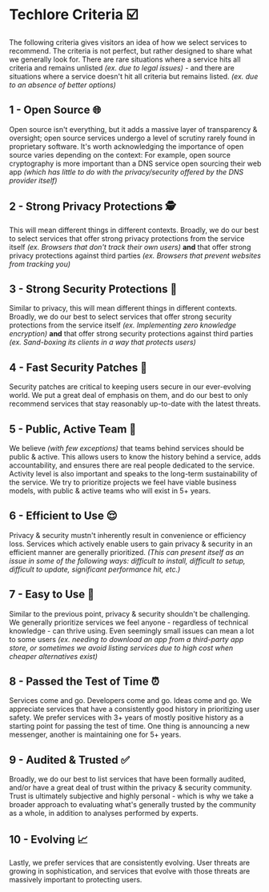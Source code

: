 # Techlore Criteria ☑️
The following criteria gives visitors an idea of how we select services to recommend. The criteria is not perfect, but rather designed to share what we generally look for. There are rare situations where a service hits all criteria and remains unlisted *(ex. due to legal issues)* - and there are situations where a service doesn't hit all criteria but remains listed. *(ex. due to an absence of better options)*

## 1 - Open Source 🌐
Open source isn't everything, but it adds a massive layer of transparency & oversight; open source services undergo a level of scrutiny rarely found in proprietary software. It's worth acknowledging the importance of open source varies depending on the context: For example, open source cryptography is more important than a DNS service open sourcing their web app *(which has little to do with the privacy/security offered by the DNS provider itself)*

## 2 - Strong Privacy Protections 🕵️
This will mean different things in different contexts. Broadly, we do our best to select services that offer strong privacy protections from the service itself *(ex. Browsers that don't track their own users)* **and** that offer strong privacy protections against third parties *(ex. Browsers that prevent websites from tracking you)*

## 3 - Strong Security Protections 🔐
Similar to privacy, this will mean different things in different contexts. Broadly, we do our best to select services that offer strong security protections from the service itself *(ex. Implementing zero knowledge encryption)* **and** that offer strong security protections against third parties *(ex. Sand-boxing its clients in a way that protects users)*

## 4 - Fast Security Patches 💨
Security patches are critical to keeping users secure in our ever-evolving world. We put a great deal of emphasis on them, and do our best to only recommend services that stay reasonably up-to-date with the latest threats.

## 5 - Public, Active Team 👥
We believe *(with few exceptions)* that teams behind services should be public & active. This allows users to know the history behind a service, adds accountability, and ensures there are real people dedicated to the service. Activity level is also important and speaks to the long-term sustainability of the service. We try to prioritize projects we feel have viable business models, with public & active teams who will exist in 5+ years.

## 6 - Efficient to Use 😌
Privacy & security mustn't inherently result in convenience or efficiency loss. Services which actively enable users to gain privacy & security in an efficient manner are generally prioritized. *(This can present itself as an issue in some of the following ways: difficult to install, difficult to setup, difficult to update, significant performance hit, etc.)*

## 7 - Easy to Use 👵
Similar to the previous point, privacy & security shouldn't be challenging. We generally prioritize services we feel anyone - regardless of technical knowledge - can thrive using. Even seemingly small issues can mean a lot to some users *(ex. needing to download an app from a third-party app store, or sometimes we avoid listing services due to high cost when cheaper alternatives exist)*

## 8 - Passed the Test of Time ⏰
Services come and go. Developers come and go. Ideas come and go. We appreciate services that have a consistently good history in prioritizing user safety. We prefer services with 3+ years of mostly positive history as a starting point for passing the test of time. One thing is announcing a new messenger, another is maintaining one for 5+ years. 

## 9 - Audited & Trusted ✅
Broadly, we do our best to list services that have been formally audited, and/or have a great deal of trust within the privacy & security community. Trust is ultimately subjective and highly personal - which is why we take a broader approach to evaluating what's generally trusted by the community as a whole, in addition to analyses performed by experts.

## 10 - Evolving 📈
Lastly, we prefer services that are consistently evolving. User threats are growing in sophistication, and services that evolve with those threats are massively important to protecting users.
